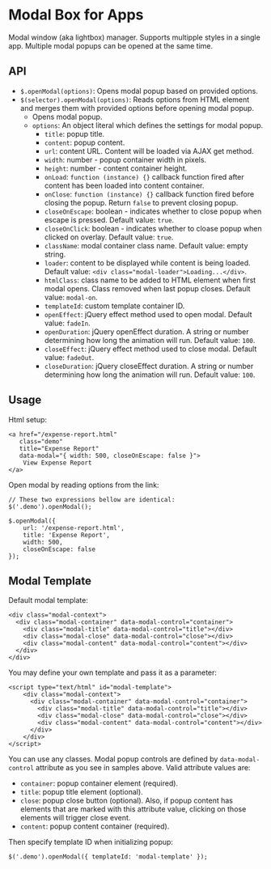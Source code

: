 # Modal Box for Apps

Modal window (aka lightbox) manager. Supports multipple styles in a single app. Multiple modal popups can be opened at the same time.

## API

* `$.openModal(options)`: Opens modal popup based on provided options.
* `$(selector).openModal(options)`: Reads options from HTML element and merges them with provided options before opening modal popup.
    * Opens modal popup.
    * `options`: An object literal which defines the settings for modal popup.
        * `title`: popup title.
        * `content`: popup content.
        * `url`: content URL. Content will be loaded via AJAX get method.
        * `width`: number - popup container width in pixels.
        * `height`: number - content container height.
        * `onLoad`: `function (instance) {}` callback function fired after content has been loaded into content container.
        * `onClose`: `function (instance) {}` callback function fired before closing the popup. Return `false` to prevent closing popup.
        * `closeOnEscape`: boolean - indicates whether to close popup when escape is pressed. Default value: `true`.
        * `closeOnClick`: boolean - indicates whether to cloase popup when clicked on overlay. Default value: `true`.
        * `className`: modal container class name. Default value: empty string.
        * `loader`: content to be displayed while content is being loaded. Default value: `<div class="modal-loader">Loading...</div>`.
        * `htmlClass`: class name to be added to HTML element when first modal opens. Class removed when last popup closes. Default value: `modal-on`.
        * `templateId`: custom template container ID.
		* `openEffect`: jQuery effect method used to open modal. Default value: `fadeIn`.
		* `openDuration`: jQuery openEffect duration. A string or number determining how long the animation will run. Default value: `100`.
		* `closeEffect`: jQuery effect method used to close modal. Default value: `fadeOut`.
		* `closeDuration`: jQuery closeEffect duration. A string or number determining how long the animation will run. Default value: `100`.


## Usage

Html setup:

    <a href="/expense-report.html" 
       class="demo" 
       title="Expense Report" 
       data-modal="{ width: 500, closeOnEscape: false }">
        View Expense Report
    </a>

Open modal by reading options from the link:

    // These two expressions bellow are identical:
    $('.demo').openModal();
    
    $.openModal({
        url: '/expense-report.html',
        title: 'Expense Report',
        width: 500,
        closeOnEscape: false
    });

## Modal Template

Default modal template:

    <div class="modal-context">
      <div class="modal-container" data-modal-control="container">
        <div class="modal-title" data-modal-control="title"></div>
        <div class="modal-close" data-modal-control="close"></div>
        <div class="modal-content" data-modal-control="content"></div>
      </div>
    </div>

You may define your own template and pass it as a parameter:

    <script type="text/html" id="modal-template">
        <div class="modal-context">
          <div class="modal-container" data-modal-control="container">
            <div class="modal-title" data-modal-control="title"></div>
            <div class="modal-close" data-modal-control="close"></div>
            <div class="modal-content" data-modal-control="content"></div>
          </div>
        </div>
    </script>

You can use any classes. Modal popup controls are defined by `data-modal-control` attribute as you see in samples above. Valid attribute values are:

* `container`: popup container element (required).
* `title`: popup title element (optional).
* `close`: popup close button (optional). Also, if popup content has elements that are 
   marked with this attribute value, clicking on those elements will trigger close event.
* `content`: popup content container (required).

Then specify template ID when initializing popup:

    $('.demo').openModal({ templateId: 'modal-template' });
